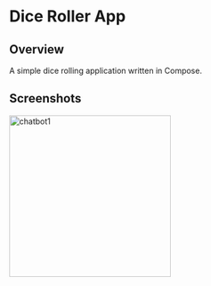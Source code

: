 # Dice Roller App</p>


## Overview

A simple dice rolling application written in Compose.


## Screenshots


<div style="display: flex; flex-wrap: wrap;">
    <img width="290" alt="chatbot1" src="https://github.com/user-attachments/assets/a73c5e18-d923-4ce8-9b84-471a9fe8e908">
</div>

```
